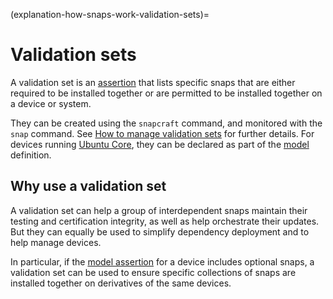 (explanation-how-snaps-work-validation-sets)=
# Validation sets

A validation set is an [assertion](/explanation/security/assertions) that lists specific snaps that are either required to be installed together or are permitted to be installed together on a device or system.

They can be created using the `snapcraft` command, and monitored with the `snap` command.  See [How to manage validation sets](https://forum.snapcraft.io/t/manage-validation-sets/47253) for further details. For devices running [Ubuntu Core](/t/glossary/14612#heading--ubuntu-core), they can be declared as part of the [model](https://ubuntu.com/core/docs/reference/assertions/model) definition.

## Why use a validation set

A validation set can help a group of interdependent snaps maintain their testing and certification integrity, as well as help orchestrate their updates. But they can equally be used to simplify dependency deployment and to help manage devices.

In particular, if the [model assertion](https://ubuntu.com/core/docs/reference/assertions/model) for a device includes optional snaps, a validation set can be used to ensure specific collections of snaps are installed together on derivatives of the same devices.

